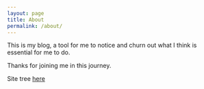 ```yaml
---
layout: page
title: About
permalink: /about/
---
```


This is my blog, a tool for me to notice and churn out what I think is essential for me to do.

Thanks for joining me in this journey.

Site tree [here][site-tree-address]

[site-tree-address]: ./about.md